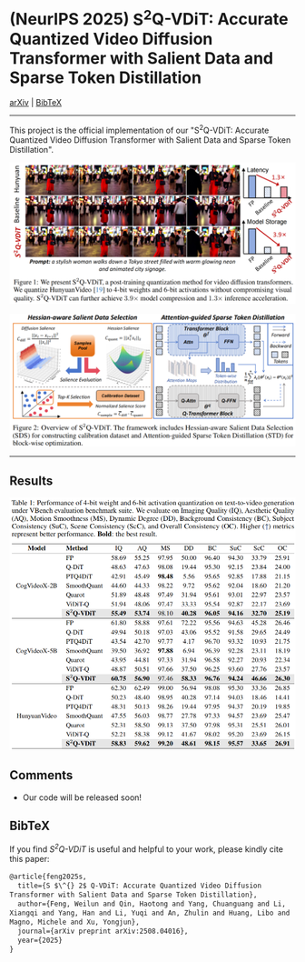 # (NeurIPS 2025) $\text{S}^2$Q-VDiT: Accurate Quantized Video Diffusion Transformer with Salient Data and Sparse Token Distillation

[arXiv](https://arxiv.org/abs/2508.04016) | [BibTeX](#bibtex)

------

This project is the official implementation of our "$\text{S}^2$Q-VDiT: Accurate Quantized Video Diffusion Transformer with Salient Data and Sparse Token Distillation".

![teaser](imgs/teaser.png)

![overview](imgs/overview.png)

------

## Results

![result](imgs/result.png)

## Comments

- Our code will be released soon!

## BibTeX

If you find *$\text{S}^2$Q-VDiT* is useful and helpful to your work, please kindly cite this paper:

```
@article{feng2025s,
  title={S $\^{} 2$ Q-VDiT: Accurate Quantized Video Diffusion Transformer with Salient Data and Sparse Token Distillation},
  author={Feng, Weilun and Qin, Haotong and Yang, Chuanguang and Li, Xiangqi and Yang, Han and Li, Yuqi and An, Zhulin and Huang, Libo and Magno, Michele and Xu, Yongjun},
  journal={arXiv preprint arXiv:2508.04016},
  year={2025}
}
```

